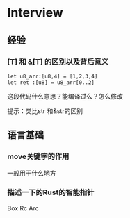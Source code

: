 # Interview

## 经验

### [T] 和 &[T] 的区别以及背后意义

    let u8_arr:[u8,4] = [1,2,3,4]
    let ret :[u8] = u8_arr[0..2]

这段代码什么意思？能编译过么？怎么修改

提示：类比str 和&str的区别

## 语言基础

### move关键字的作用
一般用于什么地方

### 描述一下的Rust的智能指针
Box<T>
Rc<T>
Arc<T>
